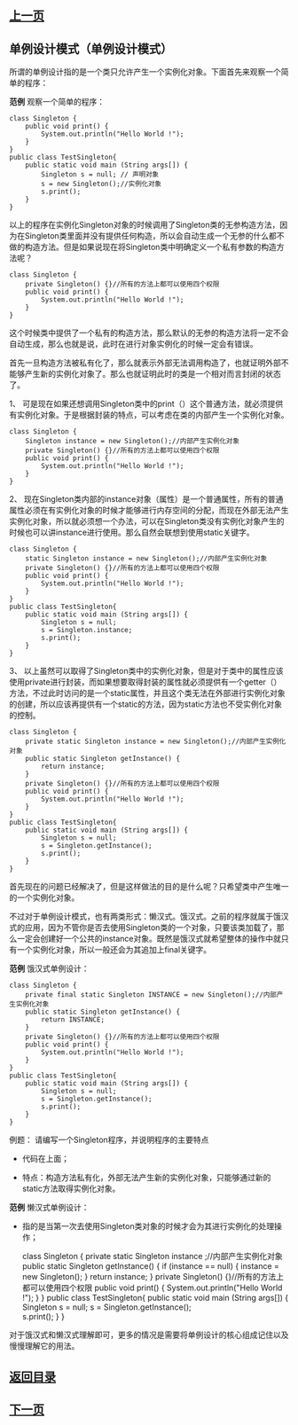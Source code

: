 ## [上一页](course85)

## 单例设计模式（单例设计模式）

所谓的单例设计指的是一个类只允许产生一个实例化对象。下面首先来观察一个简单的程序：

**范例** 观察一个简单的程序：

	class Singleton {
		public void print() {
			System.out.println("Hello World !");
		}
	}
	public class TestSingleton{
		public static void main (String args[]) {
			Singleton s = null; // 声明对象
			s = new Singleton();//实例化对象
			s.print();
		}
	}

以上的程序在实例化Singleton对象的时候调用了Singleton类的无参构造方法，因为在Singleton类里面并没有提供任何构造，所以会自动生成一个无参的什么都不做的构造方法。但是如果说现在将Singleton类中明确定义一个私有参数的构造方法呢？

	class Singleton {
		private Singleton() {}//所有的方法上都可以使用四个权限
		public void print() {
			System.out.println("Hello World !");
		}
	}

这个时候类中提供了一个私有的构造方法，那么默认的无参的构造方法将一定不会自动生成，那么也就是说，此时在进行对象实例化的时候一定会有错误。

首先一旦构造方法被私有化了，那么就表示外部无法调用构造了，也就证明外部不能够产生新的实例化对象了。那么也就证明此时的类是一个相对而言封闭的状态了。

1、 可是现在如果还想调用Singleton类中的print（）这个普通方法，就必须提供有实例化对象。于是根据封装的特点，可以考虑在类的内部产生一个实例化对象。

	class Singleton {
		Singleton instance = new Singleton();//内部产生实例化对象
		private Singleton() {}//所有的方法上都可以使用四个权限
		public void print() {
			System.out.println("Hello World !");
		}
	}

2、 现在Singleton类内部的instance对象（属性）是一个普通属性，所有的普通属性必须在有实例化对象的时候才能够进行内存空间的分配，而现在外部无法产生实例化对象，所以就必须想一个办法，可以在Singleton类没有实例化对象产生的时候也可以讲instance进行使用。那么自然会联想到使用static关键字。

	class Singleton {
		static Singleton instance = new Singleton();//内部产生实例化对象
		private Singleton() {}//所有的方法上都可以使用四个权限
		public void print() {
			System.out.println("Hello World !");
		}
	}
	public class TestSingleton{
		public static void main (String args[]) {
			Singleton s = null;
			s = Singleton.instance;	
			s.print();
		}
	}

3、 以上虽然可以取得了Singleton类中的实例化对象，但是对于类中的属性应该使用private进行封装，而如果想要取得封装的属性就必须提供有一个getter（）方法，不过此时访问的是一个static属性，并且这个类无法在外部进行实例化对象的创建，所以应该再提供有一个static的方法，因为static方法也不受实例化对象的控制。

	class Singleton {
		private static Singleton instance = new Singleton();//内部产生实例化对象
		public static Singleton getInstance() {
			return instance;
		}
		private Singleton() {}//所有的方法上都可以使用四个权限
		public void print() {
			System.out.println("Hello World !");
		}
	}
	public class TestSingleton{
		public static void main (String args[]) {
			Singleton s = null;
			s = Singleton.getInstance();	
			s.print();
		}
	}

首先现在的问题已经解决了，但是这样做法的目的是什么呢？只希望类中产生唯一的一个实例化对象。

不过对于单例设计模式，也有两类形式：懒汉式。饿汉式。之前的程序就属于饿汉式的应用，因为不管你是否去使用Singleton类的一个对象，只要该类加载了，那么一定会创建好一个公共的instance对象。既然是饿汉式就希望整体的操作中就只有一个实例化对象，所以一般还会为其追加上final关键字。

**范例** 饿汉式单例设计：

	class Singleton {
		private final static Singleton INSTANCE = new Singleton();//内部产生实例化对象
		public static Singleton getInstance() {
			return INSTANCE;
		}
		private Singleton() {}//所有的方法上都可以使用四个权限
		public void print() {
			System.out.println("Hello World !");
		}
	}
	public class TestSingleton{
		public static void main (String args[]) {
			Singleton s = null;
			s = Singleton.getInstance();	
			s.print();
		}
	}

例题： 请编写一个Singleton程序，并说明程序的主要特点

- 代码在上面；

- 特点：构造方法私有化，外部无法产生新的实例化对象，只能够通过新的static方法取得实例化对象。

**范例** 懒汉式单例设计：

- 指的是当第一次去使用Singleton类对象的时候才会为其进行实例化的处理操作；

	class Singleton {
		private  static Singleton instance ;//内部产生实例化对象
		public static Singleton getInstance() {
			if (instance == null) {
				instance = new Singleton();
			}
			return instance;
		}
		private Singleton() {}//所有的方法上都可以使用四个权限
		public void print() {
			System.out.println("Hello World !");
		}
	}
	public class TestSingleton{
		public static void main (String args[]) {
			Singleton s = null;
			s = Singleton.getInstance();	
			s.print();
		}
	}

对于饿汉式和懒汉式理解即可，更多的情况是需要将单例设计的核心组成记住以及慢慢理解它的用法。





## [返回目录](https://wuchengcheng110120.github.io/learnJava)
## [下一页](course87)
